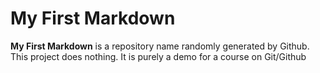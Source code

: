 # My First Markdown

**My First Markdown** is a repository name randomly generated by Github.
This project does nothing. It is purely a demo for a course on Git/Github
